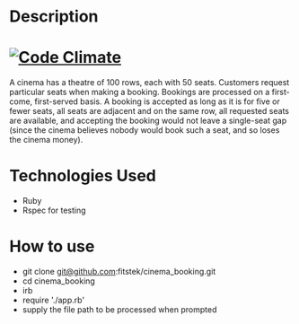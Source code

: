 Description
=========
[![Code Climate](https://codeclimate.com/repos/541ae2ea695680750101377d/badges/59b3cb3bfa5b4fa6f5cb/gpa.svg)](https://codeclimate.com/repos/541ae2ea695680750101377d/feed)
=========
A cinema has a theatre of 100 rows, each with 50 seats. Customers request particular seats when making a booking.
Bookings are processed on a first-come, first-served basis. A booking  is accepted as long as it is for five or fewer seats, all seats are adjacent and on the same row, all requested seats are available, and accepting the booking would not leave a single-seat gap (since the cinema believes nobody would book such a seat, and so loses the cinema money).

Technologies Used
=========

* Ruby
* Rspec for testing

How to use
=========
* git clone git@github.com:fitstek/cinema_booking.git
* cd cinema_booking
* irb
* require './app.rb'
* supply the file path to be processed when prompted